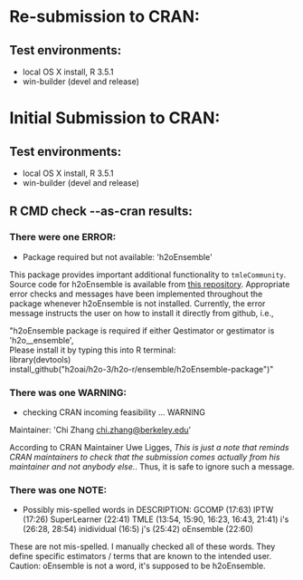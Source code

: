 # Re-submission to CRAN:
## Test environments:
* local OS X install, R 3.5.1
* win-builder (devel and release)

# Initial Submission to CRAN:

## Test environments:
* local OS X install, R 3.5.1
* win-builder (devel and release)

## R CMD check --as-cran results:
### There were one ERROR:

* Package required but not available: 'h2oEnsemble'

This package provides important additional functionality to `tmleCommunity`. Source code for h2oEnsemble is available from [this repository](https://github.com/h2oai/h2o-3/tree/master/h2o-r/ensemble). Appropriate error checks and messages have been implemented throughout the package whenever h2oEnsemble is not installed. Currently, the error message instructs the user on how to install it directly from github, i.e.,

"h2oEnsemble package is required if either Qestimator or gestimator is 'h2o__ensemble', <br>
 Please install it by typing this into R terminal: <br>
 library(devtools) <br>
 install_github("h2oai/h2o-3/h2o-r/ensemble/h2oEnsemble-package")"
 
### There was one WARNING:

* checking CRAN incoming feasibility ... WARNING

Maintainer: 'Chi Zhang <chi.zhang@berkeley.edu>'

According to CRAN Maintainer Uwe Ligges, *This is just a note that reminds CRAN maintainers 
to check that the submission comes actually from his maintainer and not anybody else.*. 
Thus, it is safe to ignore such a message.

### There was one NOTE:

* Possibly mis-spelled words in DESCRIPTION:
  GCOMP (17:63)
  IPTW (17:26)
  SuperLearner (22:41)
  TMLE (13:54, 15:90, 16:23, 16:43, 21:41)
  i's (26:28, 28:54)
  inidividual (16:5)
  j's (25:42)
  oEnsemble (22:60)
  
These are not mis-spelled. I manually checked all of these words.
They define specific estimators / terms that are known to the intended user.  
Caution: oEnsemble is not a word, it's supposed to be h2oEnsemble.
